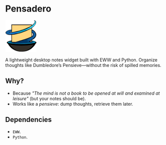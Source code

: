 # Pensadero

<img src="logos/pensieve-logo-rmv.png" alt="Logo" width="100"/>

A lightweight desktop notes widget built with EWW and Python. Organize thoughts
like Dumbledore’s Pensieve—without the risk of spilled memories.

## Why?

- Because _"The mind is not a book to be opened at will and examined at
  leisure"_ (but your notes should be).
- Works like a _pensieve_: dump thoughts, retrieve them later.

## Dependencies

- `EWW`.
- `Python`.
